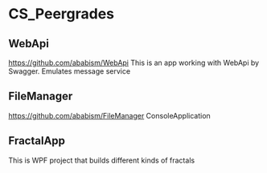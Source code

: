 # CS_Peergrades


## WebApi
https://github.com/ababism/WebApi
This is an app working with WebApi by Swagger. Emulates message service

## FileManager
https://github.com/ababism/FileManager
ConsoleApplication

## FractalApp

This is WPF project that builds different kinds of fractals
